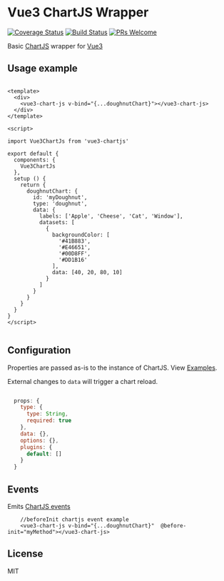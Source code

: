 # Vue3 ChartJS Wrapper

[![Coverage Status](https://coveralls.io/repos/github/J-T-McC/vue3-chartjs/badge.svg?branch=main)](https://coveralls.io/github/J-T-McC/vue3-chartjs?branch=main)
[![Build Status](https://travis-ci.org/J-T-McC/vue3-chartjs.svg?branch=main)](https://travis-ci.org/J-T-McC/vue3-chartjs)
[![PRs Welcome](https://img.shields.io/badge/PRs-welcome-brightgreen.svg?style=flat-square)](https://github.com/J-T-McC/vue3-chartjs/pulls)

Basic [ChartJS](https://www.chartjs.org/) wrapper for [Vue3](https://v3.vuejs.org/)

## Usage example

```vue

<template>
  <div>
    <vue3-chart-js v-bind="{...doughnutChart}"></vue3-chart-js>
  </div>
</template>

<script>

import Vue3ChartJs from 'vue3-chartjs'

export default {
  components: {
    Vue3ChartJs
  },
  setup () {
    return {
      doughnutChart: {
        id: 'myDoughnut',
        type: 'doughnut',
        data: {
          labels: ['Apple', 'Cheese', 'Cat', 'Window'],
          datasets: [
            {
              backgroundColor: [
                '#41B883',
                '#E46651',
                '#00D8FF',
                '#DD1B16'
              ],
              data: [40, 20, 80, 10]
            }
          ]
        }
      }
    }
  }
}
</script>


```

## Configuration

Properties are passed as-is to the instance of ChartJS. View [Examples](https://www.chartjs.org/docs/latest/getting-started/usage.html).

External changes to ```data``` will trigger a chart reload. 

```js

  props: {
    type: {
      type: String,
      required: true
    },
    data: {},
    options: {},
    plugins: {
      default: []
    }
  }

```

## Events

Emits [ChartJS events](https://www.chartjs.org/docs/latest/developers/plugins.html#plugin-core-api)

```vue
    //beforeInit chartjs event example
    <vue3-chart-js v-bind="{...doughnutChart}"  @before-init="myMethod"></vue3-chart-js>
```

## License

MIT